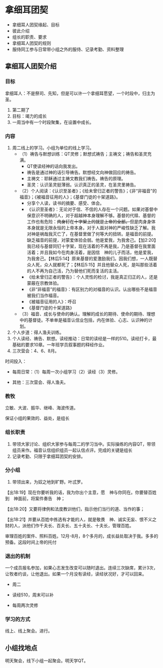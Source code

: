 # 拿细耳团契

- 拿细耳人团契缘起、目标
- 彼此介绍
- 组长的职责、要求
- 拿细耳人团契的规则
- 服侍同工参与日常带小组之外的服侍、记录考勤、资料整理

## 拿细耳人团契介绍

### 目标

拿细耳人：不是祭司、先知，但是可以许一个拿细耳愿望，一个时段中，归主为圣。

1. 第二期了
2. 目标：竭力的成长
3. 一周当中有一个时段聚集，在设置中成长。

### 内容

1. 周二线上的学习。小组为单位的线上学习。
   - （1）祷告与默想训练：QT灵修；默想式祷告；主祷文；祷告和圣灵充满。
     - QT使读经神的话向我发出。
     - 祷告是通过神的话引导祷告。默想经文向神做回应的祷告。
     - 主祷文：耶稣通过主祷文教我们祷告。祷告的原理。
     - 圣灵：认识圣灵挺薄弱。认识真正的圣灵，在圣灵里祷告。
   - （2）个人阅读：《认识至圣者》；《给未曾归正者的警告》；《非“非福音”的福音》；《被福音征用的人》；《基督门徒的十架道路》。
     - 分享个人读，读书的摘要、感受、体会。
     - 《认识至圣者》：无论对于信、不信的人存在一个问题。如果对基督中保意识不明确的人，对于超越神本身理解不够。基督的代赎、基督的工作也有危险：~~肉身钉在十字架上的就是上帝的全部。~~但是肉身身体本身就是无限永恒的上帝本身。对于人面对神的严峻性缺乏了解。我对神是祸哉我灭亡了，在基督里做了何等大的扭转。是福音的前提。缺乏福音的前提，对蒙爱体验会弱。他是爱我，为我舍己。【加2:20】我已经与基督同钉十字架，现在活着的不再是我，乃是基督在我里面活着；并且我如今在肉身活着，是因信　神的儿子而活，他是爱我，为我舍己。【林后5:14】原来基督的爱激励我们。因我们想，一人既替众人死，众人就都死了；【林后5:15】并且他替众人死，是叫那些活着的人不再为自己活，乃为替他们死而复活的主活。
     - 《给未曾归正者的警告》：个人灵性的检讨，我是真正归正的人，还是蒙蔽在宗教体验。
     - 《非“非福音”的福音》：有区别力的对福音的认识。认出哪些不是福音被我们当作福音。
     - 《被福音征用的人》：呼召
     - 《基督门徒的十架道路》
   - （3）福音、成长与使命的确认。理解的成长的期待、使命的期待、理想中的基督徒。不单单是福音认信业包括，内在体验、心志、认识神的计划。
2. 个人步道：得人渔夫训练。
3. 个人读经、祷告、默想。读经推动：日常的读经是一样的510。读经打卡，最基础的要求10章。一年班学员叙事题的释经作业。
4. 三次营会：4、6、8月。

时间投入：

- 每周日常：（1）每周一次小组学习（2）读经（3）灵修。

- 其他：三次营会、得人渔夫。

### 教牧

立敏、大波、振华、继峰、海波传道。

保证小组的果效的、益处，是组长

### 组长职责

1. 带领大家讨论、组织大家参与每周二的学习当中。实际操练的内容QT，带领组员来作。福音认信组织组员一起认信点评。完成的关键是组长
2. 记录考勤、只限于拿细耳团契的安排。

### 分小组

1. 带领出来，为奴之地到旷野。叶忒罗。

【出18:19】现在你要听我的话，我为你出个主意，愿　神与你同在。你要替百姓到　神面前，将案件奏告　神；

【出18:20】又要将律例和法度教训他们，指示他们当行的道、当作的事；

【出18:21】并要从百姓中拣选有才能的人，就是敬畏　神、诚实无妄、恨不义之财的人，派他们作千夫长、百夫长、五十夫长、十夫长，管理百姓。

审理百姓的案件、照料百姓。12月-8月，8个多月的，成长益处取决于我。多多的预备。这段时间上帝的托付

### 退出的机制

一个成员报名参加，如果心志发生改变可以随时退出。连续三次缺席，累计3次，让牧者约谈，让他退出。如果一个月没有读经，读经状况好，才可以回来。

- 周二
- 读经510，周末可以补

- 每周两次灵修

### 学习的方式

线上、线上聚会。进行。

## 小组找地点

明天聚会，线下小组一起聚会。明天学QT。